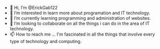 - 👋 Hi, I’m @ErickGab122
- 👀 I’m interested in learn more about programation and IT technology.
- 🌱 I’m currently learning programming and administration of websites.
- 💞️ I’m looking to collaborate on all the things i can do in the area of IT technology.
- 📫 How to reach me ... I'm fascinated in all the things that involve every type of technology and computing.

<!---
ErickGab122/ErickGab122 is a ✨ special ✨ repository because its `README.md` (this file) appears on your GitHub profile.
You can click the Preview link to take a look at your changes.
--->

